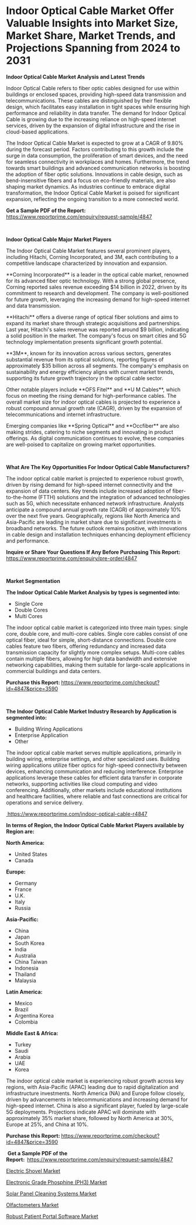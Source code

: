 <p><h1>Indoor Optical Cable Market Offer Valuable Insights into Market Size, Market Share, Market Trends, and Projections Spanning from 2024 to 2031</h1></p><p><strong>Indoor Optical Cable Market Analysis and Latest Trends</strong></p>
<p><p>Indoor Optical Cable refers to fiber optic cables designed for use within buildings or enclosed spaces, providing high-speed data transmission and telecommunications. These cables are distinguished by their flexible design, which facilitates easy installation in tight spaces while ensuring high performance and reliability in data transfer. The demand for Indoor Optical Cable is growing due to the increasing reliance on high-speed internet services, driven by the expansion of digital infrastructure and the rise in cloud-based applications.</p><p>The Indoor Optical Cable Market is expected to grow at a CAGR of 9.80% during the forecast period. Factors contributing to this growth include the surge in data consumption, the proliferation of smart devices, and the need for seamless connectivity in workplaces and homes. Furthermore, the trend towards smart buildings and advanced communication networks is boosting the adoption of fiber optic solutions. Innovations in cable design, such as bend-insensitive fibers and a focus on eco-friendly materials, are also shaping market dynamics. As industries continue to embrace digital transformation, the Indoor Optical Cable Market is poised for significant expansion, reflecting the ongoing transition to a more connected world.</p></p>
<p><strong>Get a Sample PDF of the Report:&nbsp;</strong> <a href="https://www.reportprime.com/enquiry/request-sample/4847">https://www.reportprime.com/enquiry/request-sample/4847</a></p>
<p>&nbsp;</p>
<p><strong>Indoor Optical Cable Major Market Players</strong></p>
<p><p>The Indoor Optical Cable Market features several prominent players, including Hitachi, Corning Incorporated, and 3M, each contributing to a competitive landscape characterized by innovation and expansion. </p><p>**Corning Incorporated** is a leader in the optical cable market, renowned for its advanced fiber optic technology. With a strong global presence, Corning reported sales revenue exceeding $14 billion in 2022, driven by its commitment to research and development. The company is well-positioned for future growth, leveraging the increasing demand for high-speed internet and data transmission.</p><p>**Hitachi** offers a diverse range of optical fiber solutions and aims to expand its market share through strategic acquisitions and partnerships. Last year, Hitachi's sales revenue was reported around $9 billion, indicating a solid position in the market. The company's focus on smart cities and 5G technology implementation presents significant growth potential.</p><p>**3M**, known for its innovation across various sectors, generates substantial revenue from its optical solutions, reporting figures of approximately $35 billion across all segments. The company's emphasis on sustainability and energy efficiency aligns with current market trends, supporting its future growth trajectory in the optical cable sector.</p><p>Other notable players include **OFS Fitel** and **U M Cables**, which focus on meeting the rising demand for high-performance cables. The overall market size for indoor optical cables is projected to experience a robust compound annual growth rate (CAGR), driven by the expansion of telecommunications and internet infrastructure.</p><p>Emerging companies like **Spring Optical** and **Occfiber** are also making strides, catering to niche segments and innovating in product offerings. As digital communication continues to evolve, these companies are well-poised to capitalize on growing market opportunities.</p></p>
<p>&nbsp;</p>
<p><strong>What Are The Key Opportunities For Indoor Optical Cable Manufacturers?</strong></p>
<p><p>The indoor optical cable market is projected to experience robust growth, driven by rising demand for high-speed internet connectivity and the expansion of data centers. Key trends include increased adoption of fiber-to-the-home (FTTH) solutions and the integration of advanced technologies such as 5G, which necessitate enhanced network infrastructure. Analysts anticipate a compound annual growth rate (CAGR) of approximately 10% over the next five years. Geographically, regions like North America and Asia-Pacific are leading in market share due to significant investments in broadband networks. The future outlook remains positive, with innovations in cable design and installation techniques enhancing deployment efficiency and performance.</p></p>
<p><strong>Inquire or Share Your Questions If Any Before Purchasing This Report:</strong> <a href="https://www.reportprime.com/enquiry/pre-order/4847">https://www.reportprime.com/enquiry/pre-order/4847</a></p>
<p>&nbsp;</p>
<p><strong>Market Segmentation</strong></p>
<p><strong>The Indoor Optical Cable Market Analysis by types is segmented into:</strong></p>
<p><ul><li>Single Core</li><li>Double Cores</li><li>Multi Cores</li></ul></p>
<p><p>The indoor optical cable market is categorized into three main types: single core, double core, and multi-core cables. Single core cables consist of one optical fiber, ideal for simple, short-distance connections. Double core cables feature two fibers, offering redundancy and increased data transmission capacity for slightly more complex setups. Multi-core cables contain multiple fibers, allowing for high data bandwidth and extensive networking capabilities, making them suitable for large-scale applications in commercial buildings and data centers.</p></p>
<p><strong>Purchase this Report:&nbsp;</strong><a href="https://www.reportprime.com/checkout?id=4847&price=3590">https://www.reportprime.com/checkout?id=4847&price=3590</a></p>
<p>&nbsp;</p>
<p><strong>The Indoor Optical Cable Market Industry Research by Application is segmented into:</strong></p>
<p><ul><li>Building Wiring Applications</li><li>Enterprise Application</li><li>Other</li></ul></p>
<p><p>The indoor optical cable market serves multiple applications, primarily in building wiring, enterprise settings, and other specialized uses. Building wiring applications utilize fiber optics for high-speed connectivity between devices, enhancing communication and reducing interference. Enterprise applications leverage these cables for efficient data transfer in corporate networks, supporting activities like cloud computing and video conferencing. Additionally, other markets include educational institutions and healthcare facilities, where reliable and fast connections are critical for operations and service delivery.</p></p>
<p><a href="https://www.reportprime.com/indoor-optical-cable-r4847">&nbsp;https://www.reportprime.com/indoor-optical-cable-r4847</a></p>
<p><strong>In terms of Region, the Indoor Optical Cable Market Players available by Region are:</strong></p>
<p>
    <p> <strong> North America: </strong>
        <ul>
            <li>United States</li>
            <li>Canada</li>
        </ul>
        </p> 
    <p> <strong> Europe: </strong>
        <ul>
            <li>Germany</li>
            <li>France</li>
            <li>U.K.</li>
            <li>Italy</li>
            <li>Russia</li>
        </ul>
        </p> 
    <p> <strong> Asia-Pacific: </strong>
        <ul>
            <li>China</li>
            <li>Japan</li>
            <li>South Korea</li>
            <li>India</li>
            <li>Australia</li>
            <li>China Taiwan</li>
            <li>Indonesia</li>
            <li>Thailand</li>
            <li>Malaysia</li>
        </ul>
        </p> 
    <p> <strong> Latin America: </strong>
        <ul>
            <li>Mexico</li>
            <li>Brazil</li>
            <li>Argentina Korea</li>
            <li>Colombia</li>
        </ul>
        </p> 
    <p> <strong> Middle East & Africa: </strong>
        <ul>
            <li>Turkey</li>
            <li>Saudi</li>
            <li>Arabia</li>
            <li>UAE</li>
            <li>Korea</li>
        </ul>
    </p>
    </p>
<p><p>The indoor optical cable market is experiencing robust growth across key regions, with Asia-Pacific (APAC) leading due to rapid digitalization and infrastructure investments. North America (NA) and Europe follow closely, driven by advancements in telecommunications and increasing demand for high-speed internet. China is also a significant player, fueled by large-scale 5G deployments. Projections indicate APAC will dominate with approximately 35% market share, followed by North America at 30%, Europe at 25%, and China at 10%.</p></p>
<p><strong>Purchase this Report: </strong><a href="https://www.reportprime.com/checkout?id=4847&price=3590">https://www.reportprime.com/checkout?id=4847&price=3590</a></p>
<p>&nbsp;<strong>Get a Sample PDF of the Report:&nbsp;&nbsp;</strong><a href="https://www.reportprime.com/enquiry/request-sample/4847">https://www.reportprime.com/enquiry/request-sample/4847</a></p>
<p><strong></strong></p>
<p><p><a href="https://github.com/MonroeBullock54/Market-Research-Report-List-1/blob/main/electric-shovel-market.md">Electric Shovel Market</a></p><p><a href="https://issuu.com/reportprime-2/docs/electronic-grade-phosphine-ph3-mark_ca15f0912688fd">Electronic Grade Phosphine (PH3) Market</a></p><p><a href="https://www.linkedin.com/pulse/driving-factors-behind-solar-panel-cleaning-systems-aabwc?trackingId=PMCuy6YQS7iIAxAYlIqcXg%3D%3D">Solar Panel Cleaning Systems Market</a></p><p><a href="https://www.linkedin.com/pulse/driving-market-forces-olfactometers-trends-future-forecasts-gotsc?trackingId=QWfVmbz%2BRs%2BA2Spf8xO5Sg%3D%3D">Olfactometers Market</a></p><p><a href="https://issuu.com/reportprime-2/docs/robust-patient-portal-software-mark_9f6fb18d1de459">Robust Patient Portal Software Market</a></p></p>